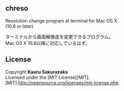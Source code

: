 chreso
------
Resolution change program at terminal for Mac OS X.  
(10.8 or later)

ターミナルから画面解像度を変更できるプログラム。  
Mac OS X 10.8以降に対応しているはず。  

License
------
Copyright **Kaoru Sakurazaka**  
Licensed under the [MIT License][MIT].  
[MIT]:http://opensource.org/licenses/mit-license.php

